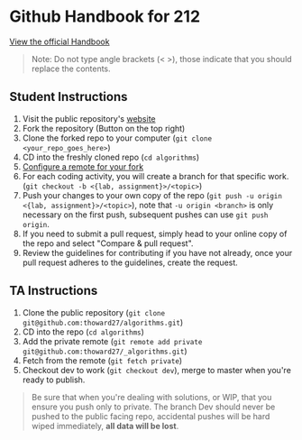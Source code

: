 # Github Handbook for 212

[View the official Handbook](https://guides.github.com/introduction/git-handbook/)

> Note: Do not type angle brackets (< >), those indicate that you should replace the contents.

## Student Instructions

1. Visit the public repository's [website](https://github.com/thoward27/algorithms)
2. Fork the repository (Button on the top right)
3. Clone the forked repo to your computer (`git clone <your_repo_goes_here>`)
4. CD into the freshly cloned repo (`cd algorithms`)
5. [Configure a remote for your fork](https://help.github.com/en/articles/configuring-a-remote-for-a-fork)
6. For each coding activity, you will create a branch for that specific work. (`git checkout -b <{lab, assignment}>/<topic>`)
7. Push your changes to your own copy of the repo (`git push -u origin <{lab, assignment}>/<topic>`), note that `-u origin <branch>` is only necessary on the first push, subsequent pushes can use `git push origin`.
8. If you need to submit a pull request, simply head to your online copy of the repo and select "Compare & pull request".
9. Review the guidelines for contributing if you have not already, once your pull request adheres to the guidelines, create the request.

## TA Instructions

1. Clone the public repository (`git clone git@github.com:thoward27/algorithms.git`)
2. CD into the repo (`cd algorithms`)
3. Add the private remote (`git remote add private git@github.com:thoward27/_algorithms.git`)
4. Fetch from the remote (`git fetch private`)
5. Checkout dev to work (`git checkout dev`), merge to master when you're ready to publish.

> Be sure that when you're dealing with solutions, or WIP, that you ensure you push only to private. The branch Dev should never be pushed to the public facing repo, accidental pushes will be hard wiped immediately, **all data will be lost**.
